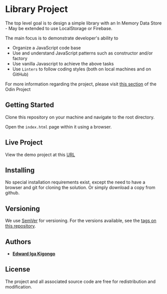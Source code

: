 # Library Project

The top level goal is to design a simple library with an In Memory Data Store - May be extended to use LocalStorage or Firebase.

The main focus is to demonstrate developer's ability to 
  - Organize a JavaScript code base 
  - Use and understand JavaScript patterns such as constructor and/or factory
  - Use vanilla Javascript to achieve the above tasks
  - Use `Linters` to follow coding styles (both on local machines and on GitHub)

For more information regarding the project, please visit [this section](https://www.theodinproject.com/courses/javascript/lessons/library) of the Odin Project

## Getting Started

Clone this repository on your machine and navigate to the root directory.

Open the `index.html` page within it using a browser.

## Live Project
View the demo project at this [URL](https://rawcdn.githack.com/igakigongo/library/052fdcc84d0ba9723d065684b1a6336da97b56b7/index.html)

## Installing

No special installation requirements exist, except the need to have a browser and git for cloning the solution. Or
simply download a copy from github.

## Versioning

We use [SemVer](http://semver.org/) for versioning. For the versions available, see the [tags on this repository](github.com/igakigongo/js-weather-app/tags). 

## Authors

* [**Edward Iga Kigongo**](github.com/igakigongo)

## License

The project and all associated source code are free for redistribution and modification.
